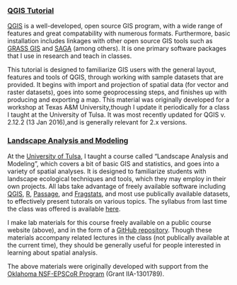 ### [QGIS Tutorial](http://mltconsecol.github.io/QGIS-Tutorial/)

[QGIS](http://www.qgis.org/) is a well-developed, open source GIS program, with a wide range of features and great compatability with numerous formats. Furthermore, basic installation includes linkages with other open source GIS tools such as [GRASS GIS](https://grass.osgeo.org/) and [SAGA](http://saga-gis.org/) (among others). It is one primary software packages that I use in research and teach in classes.

This tutorial is designed to familiarize GIS users with the general layout, features and tools of QGIS, through working with sample datasets that are provided. It begins with import and projection of spatial data (for vector and raster datasets), goes into some geoprocessing steps, and finishes up with producing and exporting a map. This material was originally developed for a workshop at Texas A&M University,though I update it periodically for a class I taught at the University of Tulsa. It was most recently updated for QGIS v. 2.12.2 (13 Jan 2016),and is generally relevant for 2.x versions.

### [Landscape Analysis and Modeling](http://mltconsecol.github.io/TU_LandscapeAnalysis_Documents)

At the [University of Tulsa](http://www.utulsa.edu/), I taught a course called “Landscape Analysis and Modeling”, which covers a bit of basic GIS and statistics, and goes into a variety of spatial analyses. It is designed to familiarize students with landscape ecological techniques and tools, which they may employ in their own projects. All labs take advantage of freely available software including [QGIS](http://www.qgis.org/), [R](http://cran.us.r-project.org/),  [Passage](http://www.passagesoftware.net/), and [Fragstats](http://www.umass.edu/landeco/research/fragstats/fragstats.html), and most use publically available datasets, to effectively present tutorals on various topics. The syllabus from last time the class was offered is available [here](https://mtreg.github.io/teaching/LandscapeAnalysis_Syllabus.pdf). 

I make lab materials for this course freely available on a public course website (above), and in the form of a [GitHub repository](https://github.com/). Though these materials accompany related lectures in the class (not publically available at the current time), they should be generally useful for people interested in learning about spatial analysis.



The above materials were originally developed with support from the [Oklahoma NSF-EPSCoR Program](http://www.okepscor.org/) (Grant IIA-1301789).